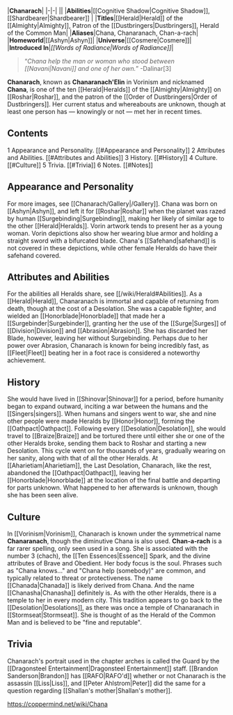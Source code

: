 |**Chanarach**|
|-|-|
||
|**Abilities**|[[Cognitive Shadow\|Cognitive Shadow]], [[Shardbearer\|Shardbearer]] |
|**Titles**|[[Herald\|Herald]] of the [[Almighty\|Almighty]], Patron of the [[Dustbringers\|Dustbringers]], Herald of the Common Man|
|**Aliases**|Chana, Chanaranach, Chan-a-rach|
|**Homeworld**|[[Ashyn\|Ashyn]]|
|**Universe**|[[Cosmere\|Cosmere]]|
|**Introduced In**|*[[Words of Radiance\|Words of Radiance]]*|

>“*Chana help the man or woman who stood between [[Navani\|Navani]] and one of her own.*”
\-Dalinar[3]


**Chanarach**, known as **Chanaranach'Elin** in Vorinism and nicknamed **Chana**, is one of the ten [[Herald\|Heralds]] of the [[Almighty\|Almighty]] on [[Roshar\|Roshar]], and the patron of the [[Order of Dustbringers\|Order of Dustbringers]]. Her current status and whereabouts are unknown, though at least one person has — knowingly or not — met her in recent times.

## Contents

1 Appearance and Personality. [[#Appearance and Personality]] 
2 Attributes and Abilities. [[#Attributes and Abilities]] 
3 History. [[#History]] 
4 Culture. [[#Culture]] 
5 Trivia. [[#Trivia]] 
6 Notes. [[#Notes]] 


## Appearance and Personality
 
For more images, see [[Chanarach/Gallery\|/Gallery]].
Chana was born on [[Ashyn\|Ashyn]], and left it for [[Roshar\|Roshar]] when the planet was razed by human [[Surgebinding\|Surgebinding]], making her likely of similar age to the other [[Herald\|Heralds]]. Vorin artwork tends to present her as a young woman. Vorin depictions also show her wearing blue armor and holding a straight sword with a bifurcated blade. Chana's [[Safehand\|safehand]] is not covered in these depictions, while other female Heralds do have their safehand covered.

## Attributes and Abilities
 
For the abilities all Heralds share, see [[/wiki/Herald#Abilities]].
As a [[Herald\|Herald]], Chanaranach is immortal and capable of returning from death, though at the cost of a Desolation. She was a capable fighter, and wielded an [[Honorblade\|Honorblade]] that made her a [[Surgebinder\|Surgebinder]], granting her the use of the [[Surge\|Surges]] of [[Division\|Division]] and [[Abrasion\|Abrasion]]. She has discarded her Blade, however, leaving her without Surgebinding.
Perhaps due to her power over Abrasion, Chanarach is known for being incredibly fast, as [[Fleet\|Fleet]] beating her in a foot race is considered a noteworthy achievement.

## History
She would have lived in [[Shinovar\|Shinovar]] for a period, before humanity began to expand outward, inciting a war between the humans and the [[Singers\|singers]].
When humans and singers went to war, she and nine other people were made Heralds by [[Honor\|Honor]], forming the [[Oathpact\|Oathpact]]. Following every [[Desolation\|Desolation]], she would travel to [[Braize\|Braize]] and be tortured there until either she or one of the other Heralds broke, sending them back to Roshar and starting a new Desolation. This cycle went on for thousands of years, gradually wearing on her sanity, along with that of all the other Heralds.
At [[Aharietiam\|Aharietiam]], the Last Desolation, Chanarach, like the rest, abandoned the [[Oathpact\|Oathpact]], leaving her [[Honorblade\|Honorblade]] at the location of the final battle and departing for parts unknown. What happened to her afterwards is unknown, though she has been seen alive.

## Culture
 
In [[Vorinism\|Vorinism]], Chanarach is known under the symmetrical name **Chanaranach**, though the diminutive Chana is also used. **Chan-a-rach** is a far rarer spelling, only seen used in a song. She is associated with the number 3 (chach), the [[Ten Essences\|Essence]] Spark, and the divine attributes of Brave and Obedient. Her body focus is the soul. Phrases such as "Chana knows..." and "Chana help (somebody)" are common, and typically related to threat or protectiveness. The name [[Chanada\|Chanada]] is likely derived from Chana. And the name [[Chanasha\|Chanasha]] definitely is.
As with the other Heralds, there is a temple to her in every modern city. This tradition appears to go back to the [[Desolation\|Desolations]], as there was once a temple of Chanaranach in [[Stormseat\|Stormseat]].
She is thought of as the Herald of the Common Man and is believed to be "fine and reputable".

## Trivia
Chanarach's portrait used in the chapter arches is called the Guard by the [[Dragonsteel Entertainment\|Dragonsteel Entertainment]] staff.
[[Brandon Sanderson\|Brandon]] has [[RAFO\|RAFO'd]] whether or not Chanarach is the assassin [[Liss\|Liss]], and [[Peter Ahlstrom\|Peter]] did the same for a question regarding [[Shallan's mother\|Shallan's mother]].


https://coppermind.net/wiki/Chana